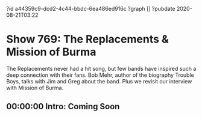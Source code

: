 ?id a44359c9-dcd2-4c44-bbdc-6ea486ed916c
?graph []
?pubdate 2020-08-21T03:22
# Show 769: The Replacements & Mission of Burma

The Replacements never had a hit song, but few bands have inspired such a deep connection with their fans. Bob Mehr, author of the biography Trouble Boys, talks with Jim and Greg about the band. Plus we revisit our interview with Mission of Burma.


## 00:00:00 Intro: Coming Soon

